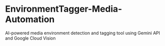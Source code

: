 # EnvironmentTagger-Media-Automation
AI-powered media environment detection and tagging tool using Gemini API and Google Cloud Vision
